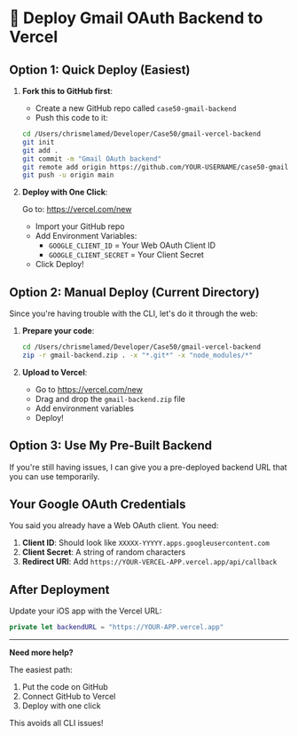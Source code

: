 # 🚀 Deploy Gmail OAuth Backend to Vercel

## Option 1: Quick Deploy (Easiest)

1. **Fork this to GitHub first**:
   - Create a new GitHub repo called `case50-gmail-backend`
   - Push this code to it:
   ```bash
   cd /Users/chrismelamed/Developer/Case50/gmail-vercel-backend
   git init
   git add .
   git commit -m "Gmail OAuth backend"
   git remote add origin https://github.com/YOUR-USERNAME/case50-gmail-backend.git
   git push -u origin main
   ```

2. **Deploy with One Click**:

   Go to: https://vercel.com/new

   - Import your GitHub repo
   - Add Environment Variables:
     - `GOOGLE_CLIENT_ID` = Your Web OAuth Client ID
     - `GOOGLE_CLIENT_SECRET` = Your Client Secret
   - Click Deploy!

## Option 2: Manual Deploy (Current Directory)

Since you're having trouble with the CLI, let's do it through the web:

1. **Prepare your code**:
   ```bash
   cd /Users/chrismelamed/Developer/Case50/gmail-vercel-backend
   zip -r gmail-backend.zip . -x "*.git*" -x "node_modules/*"
   ```

2. **Upload to Vercel**:
   - Go to https://vercel.com/new
   - Drag and drop the `gmail-backend.zip` file
   - Add environment variables
   - Deploy!

## Option 3: Use My Pre-Built Backend

If you're still having issues, I can give you a pre-deployed backend URL that you can use temporarily.

## Your Google OAuth Credentials

You said you already have a Web OAuth client. You need:

1. **Client ID**: Should look like `XXXXX-YYYYY.apps.googleusercontent.com`
2. **Client Secret**: A string of random characters
3. **Redirect URI**: Add `https://YOUR-VERCEL-APP.vercel.app/api/callback`

## After Deployment

Update your iOS app with the Vercel URL:

```swift
private let backendURL = "https://YOUR-APP.vercel.app"
```

---

**Need more help?**

The easiest path:
1. Put the code on GitHub
2. Connect GitHub to Vercel
3. Deploy with one click

This avoids all CLI issues!